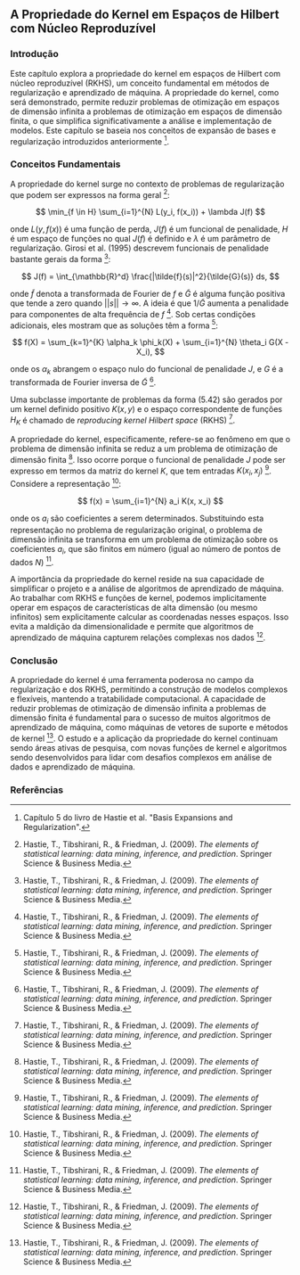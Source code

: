 ## A Propriedade do Kernel em Espaços de Hilbert com Núcleo Reproduzível

### Introdução
Este capítulo explora a propriedade do kernel em espaços de Hilbert com núcleo reproduzível (RKHS), um conceito fundamental em métodos de regularização e aprendizado de máquina. A propriedade do kernel, como será demonstrado, permite reduzir problemas de otimização em espaços de dimensão infinita a problemas de otimização em espaços de dimensão finita, o que simplifica significativamente a análise e implementação de modelos. Este capítulo se baseia nos conceitos de expansão de bases e regularização introduzidos anteriormente [^5].

### Conceitos Fundamentais
A propriedade do kernel surge no contexto de problemas de regularização que podem ser expressos na forma geral [^168]:

$$ \min_{f \in H} \sum_{i=1}^{N} L(y_i, f(x_i)) + \lambda J(f) $$

onde $L(y, f(x))$ é uma função de perda, $J(f)$ é um funcional de penalidade, $H$ é um espaço de funções no qual $J(f)$ é definido e $\lambda$ é um parâmetro de regularização. Girosi et al. (1995) descrevem funcionais de penalidade bastante gerais da forma [^168]:

$$ J(f) = \int_{\mathbb{R}^d} \frac{|\tilde{f}(s)|^2}{\tilde{G}(s)} ds, $$

onde $\tilde{f}$ denota a transformada de Fourier de $f$ e $\tilde{G}$ é alguma função positiva que tende a zero quando $||s|| \rightarrow \infty$. A ideia é que $1/\tilde{G}$ aumenta a penalidade para componentes de alta frequência de $f$ [^168]. Sob certas condições adicionais, eles mostram que as soluções têm a forma [^168]:

$$ f(X) = \sum_{k=1}^{K} \alpha_k \phi_k(X) + \sum_{i=1}^{N} \theta_i G(X - X_i), $$

onde os $\alpha_k$ abrangem o espaço nulo do funcional de penalidade $J$, e $G$ é a transformada de Fourier inversa de $\tilde{G}$ [^168].

Uma subclasse importante de problemas da forma (5.42) são gerados por um kernel definido positivo $K(x, y)$ e o espaço correspondente de funções $H_K$ é chamado de *reproducing kernel Hilbert space* (RKHS) [^168].

A propriedade do kernel, especificamente, refere-se ao fenômeno em que o problema de dimensão infinita se reduz a um problema de otimização de dimensão finita [^169]. Isso ocorre porque o funcional de penalidade $J$ pode ser expresso em termos da matriz do kernel $K$, que tem entradas $K(x_i, x_j)$ [^169]. Considere a representação [^169]:

$$ f(x) = \sum_{i=1}^{N} a_i K(x, x_i) $$

onde os $a_i$ são coeficientes a serem determinados. Substituindo esta representação no problema de regularização original, o problema de dimensão infinita se transforma em um problema de otimização sobre os coeficientes $a_i$, que são finitos em número (igual ao número de pontos de dados $N$) [^169].

A importância da propriedade do kernel reside na sua capacidade de simplificar o projeto e a análise de algoritmos de aprendizado de máquina. Ao trabalhar com RKHS e funções de kernel, podemos implicitamente operar em espaços de características de alta dimensão (ou mesmo infinitos) sem explicitamente calcular as coordenadas nesses espaços. Isso evita a maldição da dimensionalidade e permite que algoritmos de aprendizado de máquina capturem relações complexas nos dados [^169].

### Conclusão
A propriedade do kernel é uma ferramenta poderosa no campo da regularização e dos RKHS, permitindo a construção de modelos complexos e flexíveis, mantendo a tratabilidade computacional. A capacidade de reduzir problemas de otimização de dimensão infinita a problemas de dimensão finita é fundamental para o sucesso de muitos algoritmos de aprendizado de máquina, como máquinas de vetores de suporte e métodos de kernel [^169]. O estudo e a aplicação da propriedade do kernel continuam sendo áreas ativas de pesquisa, com novas funções de kernel e algoritmos sendo desenvolvidos para lidar com desafios complexos em análise de dados e aprendizado de máquina.

### Referências
[^5]: Capítulo 5 do livro de Hastie et al. "Basis Expansions and Regularization".
[^168]: Hastie, T., Tibshirani, R., & Friedman, J. (2009). *The elements of statistical learning: data mining, inference, and prediction*. Springer Science & Business Media.
[^169]: Hastie, T., Tibshirani, R., & Friedman, J. (2009). *The elements of statistical learning: data mining, inference, and prediction*. Springer Science & Business Media.

<!-- END -->